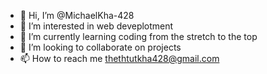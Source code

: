- 👋 Hi, I’m @MichaelKha-428
- 👀 I’m interested in web deveplotment 
- 🌱 I’m currently learning coding from the stretch to the top
- 💞️ I’m looking to collaborate on projects 
- 📫 How to reach me thethtutkha428@gmail.com



<!---
MichaelKha-428/MichaelKha-428 is a ✨ special ✨ repository because its `README.md` (this file) appears on your GitHub profile.
You can click the Preview link to take a look at your changes.
--->
